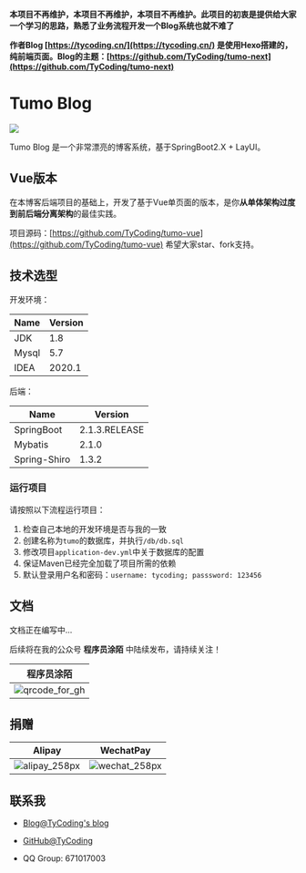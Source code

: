 **本项目不再维护，本项目不再维护，本项目不再维护。此项目的初衷是提供给大家一个学习的思路，熟悉了业务流程开发一个Blog系统也就不难了**

**作者Blog [https://tycoding.cn/](https://tycoding.cn/) 是使用Hexo搭建的，纯前端页面。Blog的主题：[https://github.com/TyCoding/tumo-next](https://github.com/TyCoding/tumo-next)**

# Tumo Blog

![](http://cdn.tycoding.cn/tumo.png)

Tumo Blog 是一个非常漂亮的博客系统，基于SpringBoot2.X + LayUI。

## Vue版本

在本博客后端项目的基础上，开发了基于Vue单页面的版本，是你**从单体架构过度到前后端分离架构**的最佳实践。

项目源码：[https://github.com/TyCoding/tumo-vue](https://github.com/TyCoding/tumo-vue) 希望大家star、fork支持。

## 技术选型

开发环境：

| Name | Version |
| -- | -- |
| JDK | 1.8 |
| Mysql | 5.7 |
| IDEA | 2020.1 |

后端：

| Name | Version |
| -- | -- |
| SpringBoot | 2.1.3.RELEASE |
| Mybatis | 2.1.0 |
| Spring-Shiro | 1.3.2 |


### 运行项目

请按照以下流程运行项目：

1. 检查自己本地的开发环境是否与我的一致
2. 创建名称为`tumo`的数据库，并执行`/db/db.sql`
3. 修改项目`application-dev.yml`中关于数据库的配置
4. 保证Maven已经完全加载了项目所需的依赖
6. 默认登录用户名和密码：`username: tycoding; passsword: 123456`

## 文档

文档正在编写中...


后续将在我的公众号 **程序员涂陌** 中陆续发布，请持续关注！

| 程序员涂陌                                                  |
| ----------------------------------------------------------- |
| ![qrcode_for_gh](http://cdn.tycoding.cn/20200610184737.jpg) |

## 捐赠

| Alipay                                                     | WechatPay                                                  |
| ---------------------------------------------------------- | ---------------------------------------------------------- |
| ![alipay_258px](http://cdn.tycoding.cn/20200610132929.png) | ![wechat_258px](http://cdn.tycoding.cn/20200610132940.png) |



## 联系我

- [Blog@TyCoding's blog](http://www.tycoding.cn)

- [GitHub@TyCoding](https://github.com/TyCoding)

- QQ Group: 671017003
